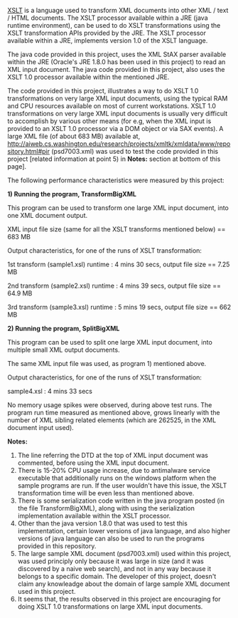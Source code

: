 [XSLT](https://www.w3.org/TR/xslt/all/) is a language used to transform XML documents into other XML / text / HTML documents. The XSLT processor available within a 
JRE (java runtime environment), can be used to do XSLT transformations using the XSLT transformation APIs provided by the JRE. The XSLT processor available within a JRE, implements version 1.0 of the XSLT language.

The java code provided in this project, uses the XML StAX parser available within the JRE (Oracle's JRE 1.8.0 has been used in this 
project) to read an XML input document. The java code provided in this project, also uses the XSLT 1.0 processor available within the 
mentioned JRE.

The code provided in this project, illustrates a way to do XSLT 1.0 transformations on very large XML input documents, using the typical 
RAM and CPU resources available on most of current workstations. XSLT 1.0 transformations on very large XML input documents is usually very difficult to accomplish by various other means (for e.g, when the XML input is provided to an XSLT 1.0 processor via a DOM object or via SAX events). A large XML file (of about 683 MB) available at, http://aiweb.cs.washington.edu/research/projects/xmltk/xmldata/www/repository.html#pir (psd7003.xml) was used to test the code provided 
in this project [related information at point 5) in **Notes:** section at bottom of this page].

The following performance characteristics were measured by this project:

**1) Running the program, TransformBigXML**

This program can be used to transform one large XML input document, into one XML document output.

XML input file size (same for all the XSLT transforms mentioned below) == 683 MB

Output characteristics, for one of the runs of XSLT transformation:

1st transform (sample1.xsl) runtime : 4 mins 30 secs, output file size == 7.25 MB

2nd transform (sample2.xsl) runtime : 4 mins 39 secs, output file size == 64.9 MB

3rd transform (sample3.xsl) runtime : 5 mins 19 secs, output file size == 662 MB

**2) Running the program, SplitBigXML**

This program can be used to split one large XML input document, into multiple small XML output documents.

The same XML input file was used, as program 1) mentioned above.

Output characteristics, for one of the runs of XSLT transformation:

sample4.xsl : 4 mins 33 secs

No memory usage spikes were observed, during above test runs. The program run time measured as mentioned above, grows linearly with the
number of XML sibling related elements (which are 262525, in the XML document input used).

**Notes:**
1) The line referring the DTD at the top of XML input document was commented, before using the XML input document.
2) There is 15-20% CPU usage increase, due to antimalware service executable that additionally runs on the windows platform when the sample programs are run. If the user wouldn't have this issue, the XSLT transformation time will be even less than mentioned above.
3) There is some serialization code written in the java program posted (in the file TransformBigXML), along with using the serialization implementation available within the XSLT processor.
4) Other than the java version 1.8.0 that was used to test this implementation, certain lower versions of java language, and also higher
versions of java language can also be used to run the programs provided in this repository.
5) The large sample XML document (psd7003.xml) used within this project, was used principly only because it was large in size (and it was discovered by a naive web search), and not in any way because it belongs to a specific domain. The developer of this project, doesn't claim any knowleadge about the domain of large sample XML document used in this project.
6) It seems that, the results observed in this project are encouraging for doing XSLT 1.0 transformations on large XML input documents.
